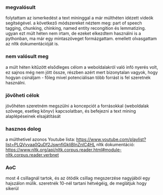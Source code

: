 
### megvalósult 
folytattam az ismerkedést a text mininggal a már múlthéten idézett videók segítségével. a következő módszereket néztem meg: part of speech tagging, chunking, chinking, named entity recongition és lemmatizing. ugyan ezt múlt héten nem írtam, de ezeket elkezdtem használni is a pythonban, ma már egy mintaszöveget formázgattam.
emellett olvasgattam az nltk dokumentációját is.

### nem valósult meg
a múlt héten kitűzött elsődleges célom a weboldalakról való infó nyerés volt, ez sajnos még nem jött össze, részben azért mert bizonytalan vagyok, hogy hogyan csináljam - főleg mivel potenciálisan több forrást is fel szeretnék használni. 

### jövőheti célok
jövőhéten szeretném megszülni a koncepciót a forrásokkal (weboldalak szövege, esetleg könyv) kapcsolatban, és befejezni a text mining alaplépéseinek elsajátítását

### hasznos dolog
a múlthetivel azonos Youtube lista: 
https://www.youtube.com/playlist?list=PLQVvvaa0QuDf2JswnfiGkliBInZnIC4HL
nltk dokumentáció:
https://www.nltk.org/api/nltk.corpus.reader.html#module-nltk.corpus.reader.verbnet

### AoC 
most 4 csillagnál tartok, és az ötödik csillag megszerzése nagyjából egy hajszálon múlik. szeretnék 10-nél tartani hétvégéig, de meglátjuk hogy sikerül 



```python

```
